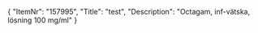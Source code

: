 {
  "ItemNr": "157995",
  "Title": "test",
  "Description": "Octagam, inf-vätska, lösning 100 mg/ml"
}
